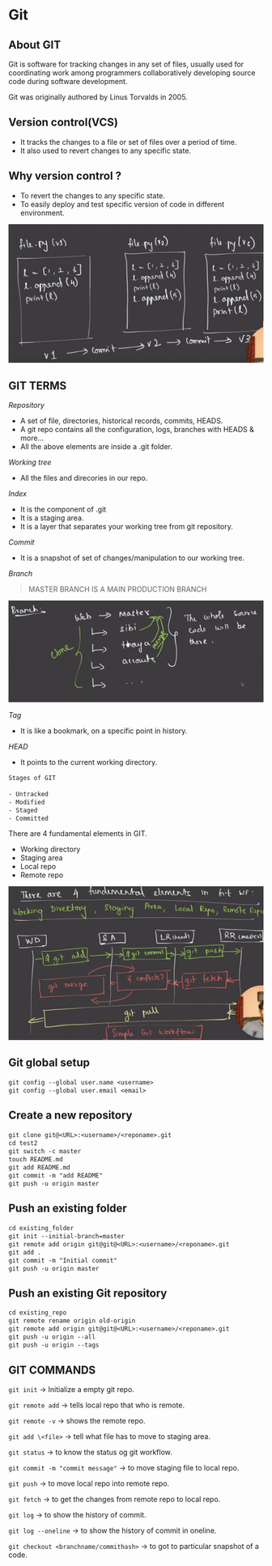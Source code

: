 # Git

## About GIT

Git is software for tracking changes in any set of files, usually used for coordinating work among programmers collaboratively developing source code during software development. 

Git was originally authored by Linus Torvalds in 2005.

## Version control(VCS)

- It tracks the changes to a file or set of files over a period of time.
- It also used to revert changes to any specific state.

## Why version control ?

- To revert the changes to any specific state.
- To easily deploy and test specific version of code in different environment.

![alt text](asset/1.png)

## GIT TERMS

*Repository*
- A set of file, directories, historical records, commits, HEADS.
- A git repo contains all the configuration, logs, branches with HEADS & more...
- All the above elements are inside a .git folder.

*Working tree*

- All the files and direcories in our repo.

*Index*

- It is the component of .git
- It is a staging area.
- It is a layer that separates your working tree from git repository.

*Commit*

- It is a snapshot of set of changes/manipulation to our working tree.

*Branch*

>MASTER BRANCH IS A MAIN PRODUCTION BRANCH

![alt text](asset/2.png)

*Tag*

- It is like a bookmark, on a specific point in history.

*HEAD*

- It points to the current working directory.
```
Stages of GIT

- Untracked
- Modified
- Staged
- Committed
```

There are 4 fundamental elements in GIT.

- Working directory
- Staging area
- Local repo
- Remote repo

![alt text](asset/3.png)


## Git global setup
```
git config --global user.name <username>
git config --global user.email <email>
```
## Create a new repository
```
git clone git@<URL>:<username>/<reponame>.git
cd test2
git switch -c master
touch README.md
git add README.md
git commit -m "add README"
git push -u origin master
```
## Push an existing folder

```
cd existing_folder
git init --initial-branch=master
git remote add origin git@git@<URL>:<username>/<reponame>.git
git add .
git commit -m "Initial commit"
git push -u origin master
```

## Push an existing Git repository
```
cd existing_repo
git remote rename origin old-origin
git remote add origin git@git@<URL>:<username>/<reponame>.git
git push -u origin --all
git push -u origin --tags
```

## GIT COMMANDS


`git init` -> Initialize a empty git repo.

`git remote add` -> tells local repo that who is remote.

`git remote -v` -> shows the remote repo.

`git add \<file>` -> tell what file has to move to staging area.

`git status` -> to know the status og git workflow.

`git commit -m "commit message"` -> to move staging file to local repo.

`git push` -> to move local repo into remote repo.

`git fetch` -> to get the changes from remote repo to local repo.

`git log` -> to show the history of commit.

`git log --oneline` -> to show the history of commit in oneline.

`git checkout <branchname/commithash>` -> to got to particular snapshot of a code.


